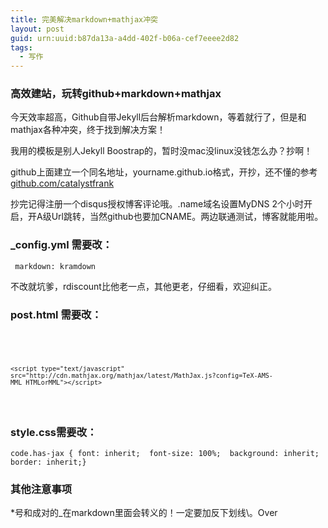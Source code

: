 ```yaml
---
title: 完美解决markdown+mathjax冲突
layout: post
guid: urn:uuid:b87da13a-a4dd-402f-b06a-cef7eeee2d82
tags:
  - 写作
---
```



### 高效建站，玩转github+markdown+mathjax

今天效率超高，Github自带Jekyll后台解析markdown，等着就行了，但是和mathjax各种冲突，终于找到解决方案！

我用的模板是别人Jekyll Boostrap的，暂时没mac没linux没钱怎么办？抄啊！

github上面建立一个同名地址，yourname.github.io格式，开抄，还不懂的参考[github.com/catalystfrank](http://github.com/catalystfrank)

抄完记得注册一个disqus授权博客评论哦。.name域名设置MyDNS 2个小时开启，开A级Url跳转，当然github也要加CNAME。两边联通测试，博客就能用啦。

### \_config.yml 需要改：

<code> markdown: kramdown </code>

不改就坑爹，rdiscount比他老一点，其他更老，仔细看，欢迎纠正。

### post.html 需要改：

<pre><code>
		<script type="text/x-mathjax-config">															  
		MathJax.Hub.Config({                                               
		tex2jax: {                                                         
		inlineMath: [['$','$'], ['\\(','\\)']],                            
		processEscapes: true,                                              
		skipTags: ['script', 'noscript', 'style', 'textarea', 'pre']       
		},                                                                 
		TeX: {                                                             
		          equationNumbers: {                                       
		              autoNumber: ["AMS"],                                 
		              useLabelIds: true                                    
		          }                                                        
		      },                                                           
		      "HTML-CSS": {                                                
		          linebreaks: {                                            
		              automatic: true                                      
		          },                                                       
		          scale: 85                                                
		      },                                                           
		      SVG: {                                                       
		          linebreaks: {                                            
		              automatic: true                                      
		          }                                                        
		      }                                                            
		});                                                                
		MathJax.Hub.Queue(function() {                                     
		  var all = MathJax.Hub.getAllJax(), i;                            
		  for(i = 0; i < all.length; i += 1) {                             
		      all[i].SourceElement().parentNode.className += ' has-jax';   
		  }                                                                
		});                                                                
		</script>                                                          
    <script type="text/javascript" src="http://cdn.mathjax.org/mathjax/latest/MathJax.js?config=TeX-AMS-MML_HTMLorMML"></script>
</pre></code>

### style.css需要改：

`
		code.has-jax {
		font: inherit; 
		font-size: 100%; 
		background: inherit; 
		border: inherit;}
`

### 其他注意事项

\*号和成对的\_在markdown里面会转义的！一定要加反下划线\\。Over